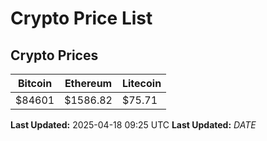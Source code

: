 # Crypto Price List

## Crypto Prices
| Bitcoin | Ethereum | Litecoin |
| ------- | -------- | -------- |
| $84601 | $1586.82 | $75.71 |
**Last Updated:** 2025-04-18 09:25 UTC
**Last Updated:** $DATE$
